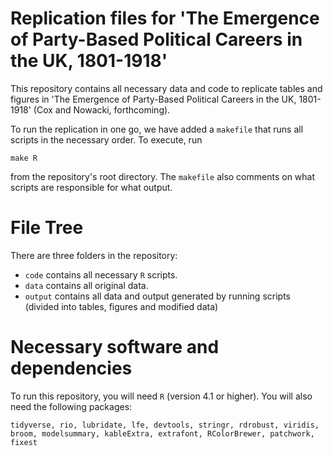 # Replication files for 'The Emergence of Party-Based Political Careers in the UK, 1801-1918'

This repository contains all necessary data and code to replicate tables and figures in 'The Emergence of Party-Based Political Careers in the UK, 1801-1918' (Cox and Nowacki, forthcoming).

To run the replication in one go, we have added a `makefile` that runs all scripts in the necessary order. To execute, run

```
make R
```

from the repository's root directory. The `makefile` also comments on what scripts are responsible for what output.

# File Tree

There are three folders in the repository:
* `code` contains all necessary `R` scripts.
* `data` contains all original data.
* `output` contains all data and output generated by running scripts (divided into tables, figures and modified data)

# Necessary software and dependencies

To run this repository, you will need `R` (version 4.1 or higher). You will also need the following packages:

```
tidyverse, rio, lubridate, lfe, devtools, stringr, rdrobust, viridis, broom, modelsummary, kableExtra, extrafont, RColorBrewer, patchwork, fixest
```

